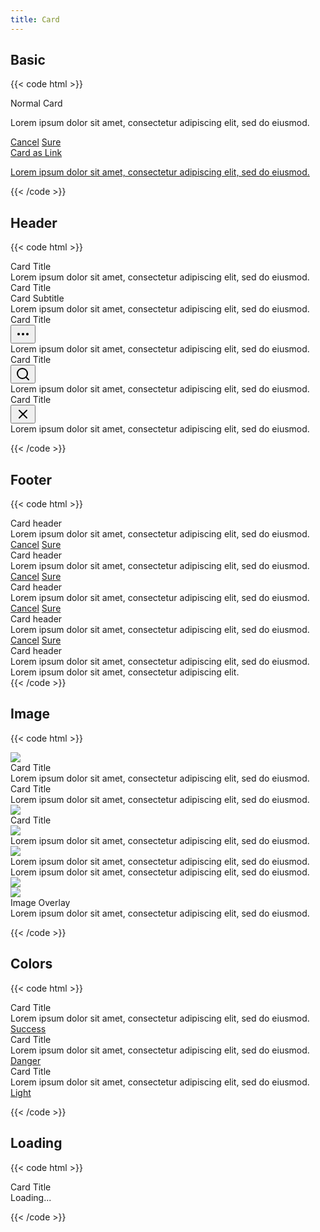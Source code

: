 ```yaml
---
title: Card
---
```


## Basic

{{< code html >}}

<div class="grid grid-cols-1 md:grid-cols-3 gap-3">
  <div class="card">
    <div class="card-header">Normal Card</div>
    <div class="card-body">
      <p>Lorem ipsum dolor sit amet, consectetur adipiscing elit, sed do eiusmod.</p>
    </div>
    <div class="card-footer justify-end">
      <a href="#" class="btn btn-link btn-sm">Cancel</a>
      <a href="#" class="btn btn-light-primary btn-sm">Sure</a>
    </div>
  </div>
  <a class="card" href="#">
    <div class="card-header">Card as Link</div>
    <div class="card-body">
      <p>Lorem ipsum dolor sit amet, consectetur adipiscing elit, sed do eiusmod.</p>
    </div>
  </a>
</div>
{{< /code >}}

## Header

{{< code html >}}

<div class="grid grid-cols-1 md:grid-cols-3 gap-3">
  <div class="card">
    <div class="card-header">
      <div class="card-title">Card Title</div>
    </div>
    <div class="card-body">Lorem ipsum dolor sit amet, consectetur adipiscing elit, sed do eiusmod.</div>
  </div>
  <div class="card">
    <div class="card-header">
      <div>
        <div class="card-title">Card Title</div>
        <div class="card-subtitle">Card Subtitle</div>
      </div>
    </div>
    <div class="card-body">Lorem ipsum dolor sit amet, consectetur adipiscing elit, sed do eiusmod.</div>
  </div>
  <div class="card">
    <div class="card-header">
      <div class="card-title">Card Title</div>
      <button class="btn btn-icon btn-sm btn-light"><svg xmlns="http://www.w3.org/2000/svg" width="24" height="24" viewBox="0 0 24 24" fill="none" stroke="currentColor" stroke-width="2" stroke-linecap="round" stroke-linejoin="round"><circle cx="12" cy="12" r="1"></circle><circle cx="19" cy="12" r="1"></circle><circle cx="5" cy="12" r="1"></circle></svg></button>
    </div>
    <div class="card-body">Lorem ipsum dolor sit amet, consectetur adipiscing elit, sed do eiusmod.</div>
  </div>
  <div class="card">
    <div class="card-header">
      <div class="card-title">Card Title</div>
      <button class="btn btn-icon btn-sm btn-outline-link"><svg xmlns="http://www.w3.org/2000/svg" width="24" height="24" viewBox="0 0 24 24" fill="none" stroke="currentColor" stroke-width="2" stroke-linecap="round" stroke-linejoin="round"><circle cx="11" cy="11" r="8"></circle><line x1="21" y1="21" x2="16.65" y2="16.65"></line></svg></button>
    </div>
    <div class="card-body">Lorem ipsum dolor sit amet, consectetur adipiscing elit, sed do eiusmod.</div>
  </div>
  <div class="card">
    <div class="card-header">
      <div class="card-title">Card Title</div>
      <button class="btn btn-icon btn-sm btn-light"><svg xmlns="http://www.w3.org/2000/svg" width="24" height="24" viewBox="0 0 24 24" fill="none" stroke="currentColor" stroke-width="2" stroke-linecap="round" stroke-linejoin="round"><line x1="18" y1="6" x2="6" y2="18"></line><line x1="6" y1="6" x2="18" y2="18"></line></svg></button>
    </div>
    <div class="card-body">Lorem ipsum dolor sit amet, consectetur adipiscing elit, sed do eiusmod.</div>
  </div>
</div>

{{< /code >}}

## Footer

{{< code html >}}

<div class="grid grid-cols-1 md:grid-cols-3 gap-3">
  <div class="card">
    <div class="card-header">Card header</div>
    <div class="card-body">Lorem ipsum dolor sit amet, consectetur adipiscing elit, sed do eiusmod.</div>
    <div class="card-footer">
      <a href="#" class="btn btn-link btn-sm">Cancel</a>
      <a href="#" class="btn btn-light-primary btn-sm">Sure</a>
    </div>
  </div>
  <div class="card">
    <div class="card-header">Card header</div>
    <div class="card-body">Lorem ipsum dolor sit amet, consectetur adipiscing elit, sed do eiusmod.</div>
    <div class="card-footer justify-end">
      <a href="#" class="btn btn-link btn-sm">Cancel</a>
      <a href="#" class="btn btn-light-primary btn-sm">Sure</a>
    </div>
  </div>
  <div class="card">
    <div class="card-header">Card header</div>
    <div class="card-body">Lorem ipsum dolor sit amet, consectetur adipiscing elit, sed do eiusmod.</div>
    <div class="card-footer justify-between">
      <a href="#" class="btn btn-link btn-sm">Cancel</a>
      <a href="#" class="btn btn-light-primary btn-sm">Sure</a>
    </div>
  </div>
  <div class="card">
    <div class="card-header">Card header</div>
    <div class="card-body">Lorem ipsum dolor sit amet, consectetur adipiscing elit, sed do eiusmod.</div>
    <div class="card-footer card-footer-border">
      <a href="#" class="btn btn-link btn-sm">Cancel</a>
      <a href="#" class="btn btn-light-primary btn-sm">Sure</a>
    </div>
  </div>
  <div class="card">
    <div class="card-header">Card header</div>
    <div class="card-body">Lorem ipsum dolor sit amet, consectetur adipiscing elit, sed do eiusmod.</div>
    <div class="card-footer">Lorem ipsum dolor sit amet, consectetur adipiscing elit.</div>
  </div>
</div>
{{< /code >}}

## Image

{{< code html >}}

<div class="grid grid-cols-1 md:grid-cols-3 gap-3">
  <div class="card">
    <img class="card-image rounded-t" src="/og.png" />
    <div class="card-header">Card Title</div>
    <div class="card-body">Lorem ipsum dolor sit amet, consectetur adipiscing elit, sed do eiusmod.</div>
  </div>
  <div class="card">
    <div class="card-header">Card Title</div>
    <div class="card-body">Lorem ipsum dolor sit amet, consectetur adipiscing elit, sed do eiusmod.</div>
    <img class="card-image rounded-b" src="/og.png" />
  </div>
  <div class="card">
    <div class="card-header">Card Title</div>
    <img class="card-image" src="/og.png" />
    <div class="card-body">Lorem ipsum dolor sit amet, consectetur adipiscing elit, sed do eiusmod.</div>
  </div>
  <div class="card">
    <div class="grid grid-cols-3">
      <div class="col-span-1">
        <img class="card-image" src="/og-vertical.png" />
      </div>
      <div class="col-span-2">
        <div class="card-body">Lorem ipsum dolor sit amet, consectetur adipiscing elit, sed do eiusmod.</div>
      </div>
    </div>
  </div>
  <div class="card">
    <div class="grid grid-cols-3">
      <div class="col-span-2">
        <div class="card-body">Lorem ipsum dolor sit amet, consectetur adipiscing elit, sed do eiusmod.</div>
      </div>
      <div class="col-span-1">
        <img class="card-image" src="/og-vertical.png" />
      </div>
    </div>
  </div>
  <div class="card">
    <img class="card-image rounded" src="/og.png" />
    <div class="card-image-overlay">
      <div class="card-body">
        <div class="card-title">Image Overlay</div>
        Lorem ipsum dolor sit amet, consectetur adipiscing elit, sed do eiusmod.
      </div>
    </div>
  </div>
</div>

{{< /code >}}

## Colors

{{< code html >}}

<div class="grid grid-cols-1 md:grid-cols-3 gap-3">
  <div class="card card-success">
    <div class="card-header">Card Title</div>
    <div class="card-body">Lorem ipsum dolor sit amet, consectetur adipiscing elit, sed do eiusmod.</div>
    <div class="card-footer"><a href="#" class="btn btn-success btn-sm">Success</a></div>
  </div>
  <div class="card card-danger">
    <div class="card-header">Card Title</div>
    <div class="card-body">Lorem ipsum dolor sit amet, consectetur adipiscing elit, sed do eiusmod.</div>
    <div class="card-footer"><a href="#" class="btn btn-danger btn-sm">Danger</a></div>
  </div>
  <div class="card card-dark">
    <div class="card-header">Card Title</div>
    <div class="card-body">Lorem ipsum dolor sit amet, consectetur adipiscing elit, sed do eiusmod.</div>
    <div class="card-footer"><a href="#" class="btn btn-light btn-sm">Light</a></div>
  </div>
</div>

{{< /code >}}

## Loading

{{< code html >}}

<div class="grid grid-cols-1 md:grid-cols-3 gap-3">
  <div class="card">
    <div class="card-header">Card Title</div>
    <div class="card-body card-loading h-32">
      <div class="spinner" role="status">
        <span class="sr-only">Loading...</span>
      </div>
    </div>
  </div>
</div>

{{< /code >}}
